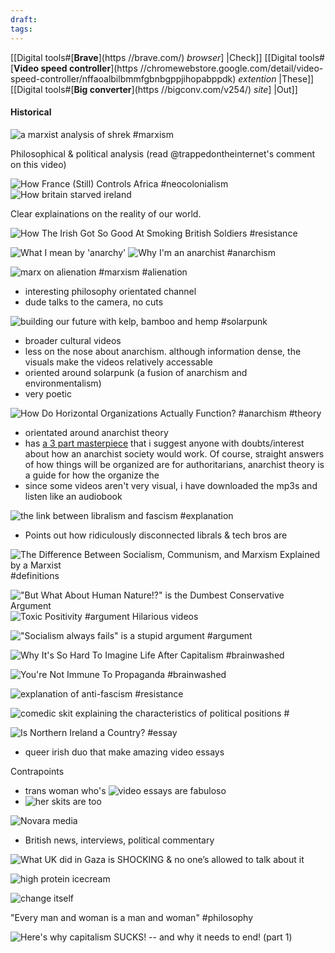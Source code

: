 ```yaml
---
draft: 
tags:
---
```

[[Digital tools#[**Brave**](https //brave.com/) *browser*] |Check]]
[[Digital tools#[**Video speed controller**](https //chromewebstore.google.com/detail/video-speed-controller/nffaoalbilbmmfgbnbgppjihopabppdk) *extention* |These]]
[[Digital tools#[**Big converter**](https //bigconv.com/v254/) *site*] |Out]]

#### Historical
![a marxist analysis of shrek](https://www.youtube.com/watch?v=pWbaUnbo-_c) 
#marxism 

Philosophical & political analysis (read @trappedontheinternet's comment on this video) 

![How France (Still) Controls Africa](https://www.youtube.com/watch?v=36vYRkVYeVw) #neocolonialism
![How britain starved ireland](https://www.youtube.com/watch?v=4nL_RsAjxhg&t=121s)

Clear explainations on the reality of our world. 

![How The Irish Got So Good At Smoking British Soldiers](https://www.youtube.com/watch?v=TcRh0b9obDU) 
#resistance

![What I mean by 'anarchy'](https://www.youtube.com/watch?v=7zh2cwoXpAU ) 
![Why I'm an anarchist ](https://www.youtube.com/watch?v=o6X_uSFAD_A) 
#anarchism 


![marx on alienation](https://www.youtube.com/watch?v=jH5VwZZpZYQ) #marxism #alienation

- interesting philosophy orientated channel 
- dude talks to the camera, no cuts


![building our future with kelp, bamboo and hemp](https://www.youtube.com/watch?v=IRuVzRJe-z4) #solarpunk

- broader cultural videos 
- less on the nose about anarchism. although information dense, the visuals make the videos relatively accessable 
- oriented around solarpunk (a fusion of anarchism and environmentalism)
- very poetic

![How Do Horizontal Organizations Actually Function?](https://www.youtube.com/watch?v=bjON4bgC9zg) #anarchism #theory

- orientated around anarchist theory
- has [a 3 part masterpiece](https://www.youtube.com/watch?v=VCgr2g0cQ5Y&t=5s) that i suggest anyone with doubts/interest about how an anarchist society would work. Of course, straight answers of how things will be organized are for authoritarians, anarchist theory is a guide for how the organize the 
- since some videos aren't very visual, i have downloaded the mp3s and listen like an audiobook

![the link between libralism and fascism](https://www.youtube.com/watch?v=jmT7nLDinhY) 
#explanation

- Points out how ridiculously disconnected librals & tech bros are

![The Difference Between Socialism, Communism, and Marxism Explained by a Marxist](https://www.youtube.com/watch?v=vyl2DeKT-Vs&t=599s) 
#definitions

!["But What About Human Nature!?" is the Dumbest Conservative Argument](https://www.youtube.com/watch?v=3k7_wE0GhVM)
![Toxic Positivity](https://www.youtube.com/watch?v=ZJ0OKIODHgU) 
#argument Hilarious videos

!["Socialism always fails" is a stupid argument](https://www.youtube.com/watch?v=nFUC0UWgdGY) #argument 

![Why It's So Hard To Imagine Life After Capitalism](https://www.youtube.com/watch?v=PaASqPnpq5Y) #brainwashed

![You're Not Immune To Propaganda](https://www.youtube.com/watch?v=dl2fnWIlDZg) #brainwashed 

![explanation of anti-fascism](https://www.youtube.com/watch?v=bgwS_FMZ3nQ&t=1172s) #resistance 

![comedic skit explaining the characteristics of political positions](https://www.youtube.com/watch?v=l5feTYQjRQY) #

![Is Northern Ireland a Country?](https://www.youtube.com/watch?v=xA2qBqdG9ME&t=596s) #essay

- queer irish duo that make amazing video essays


Contrapoints
- trans woman who's ![video essays](https://www.youtube.com/watch?v=S1xxcKCGljY) are fabuloso
- ![her skits are too](https://www.youtube.com/watch?v=QuN6GfUix7c)

![Novara media](https://www.youtube.com/watch?v=RqQDaC5enGY)

- British news, interviews, political commentary 

![What UK did in Gaza is SHOCKING & no one’s allowed to talk about it](https://www.youtube.com/watch?v=ecWUdwkelvM)

![high protein icecream](https://www.youtube.com/watch?v=__7bHzljOII)

![change itself](https://youtu.be/TEYHUJv1rLg?si=UM-sdVjEXhu5unj4)

"Every man and woman is a man and woman" #philosophy 

![Here's why capitalism SUCKS! -- and why it needs to end! (part 1)](https://www.youtube.com/watch?v=8aHvA0KHXqM)


